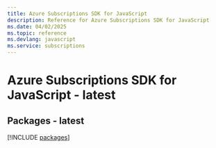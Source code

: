 ```yaml
---
title: Azure Subscriptions SDK for JavaScript
description: Reference for Azure Subscriptions SDK for JavaScript
ms.date: 04/02/2025
ms.topic: reference
ms.devlang: javascript
ms.service: subscriptions
---
```

# Azure Subscriptions SDK for JavaScript - latest
## Packages - latest
[!INCLUDE [packages](subscriptions-index.md)]